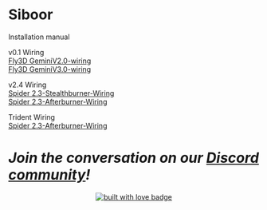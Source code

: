 # Siboor
 Installation manual

v0.1 Wiring  
[Fly3D GeminiV2.0-wiring](https://github.com/Lzhikai/siboor-voron/blob/main/Voron-0.1/Fly3D%20GeminiV2.0-wiring.jpg)  
[Fly3D GeminiV3.0-wiring](https://github.com/Lzhikai/siboor-voron/blob/main/Voron-0.1/Fly3D%20GeminiV3.0-wiring.jpg)  

v2.4 Wiring  
[Spider 2.3-Stealthburner-Wiring](https://github.com/Lzhikai/siboor-voron/blob/main/Voron-2.4/SIBOOR%20V2.4-Stealthburner-Wiring%20of%20spider%202.3.jpg)  
[Spider 2.3-Afterburner-Wiring](https://github.com/Lzhikai/siboor-voron/blob/main/Voron-2.4/SIBOOR%20V2.4-Afterburner-Wiring%20of%20spider%202.3.jpg)  

Trident Wiring  
[Spider 2.3-Afterburner-Wiring](https://github.com/Lzhikai/siboor-voron/blob/main/Voron-Trident/Spider%202.3wiring.jpg)  

# *Join the conversation on our [Discord community](https://discord.gg/qYaH3P9DZt)!*

<p align="center">
  <a href="https://discord.gg/qYaH3P9DZt" target="_blank" rel="noopener noreferrer">
    <img src="https://img.shields.io/badge/-Discord-blueviolet.svg" alt="built with love badge" />
 </a>
